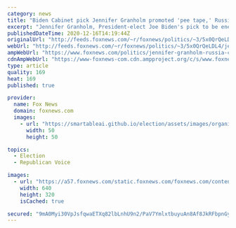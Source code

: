 ```yaml
---
category: news
title: "Biden Cabinet pick Jennifer Granholm promoted 'pee tape,' Russian collusion claims"
excerpt: "Jennifer Granholm, President-elect Joe Biden's pick to be energy secretary, heavily promoted claims that President Trump's campaign colluded with Russia to win the 2016 election, even mentioning an unsubstantiated \"pee tape.\""
publishedDateTime: 2020-12-16T14:19:44Z
originalUrl: "http://feeds.foxnews.com/~r/foxnews/politics/~3/5x0QrQeLDL4/jennifer-granholm-russia-collusion-narrative-biden-energy-secretary"
webUrl: "http://feeds.foxnews.com/~r/foxnews/politics/~3/5x0QrQeLDL4/jennifer-granholm-russia-collusion-narrative-biden-energy-secretary"
ampWebUrl: "https://www.foxnews.com/politics/jennifer-granholm-russia-collusion-narrative-biden-energy-secretary.amp"
cdnAmpWebUrl: "https://www-foxnews-com.cdn.ampproject.org/c/s/www.foxnews.com/politics/jennifer-granholm-russia-collusion-narrative-biden-energy-secretary.amp"
type: article
quality: 169
heat: 169
published: true

provider:
  name: Fox News
  domain: foxnews.com
  images:
    - url: "https://smartableai.github.io/election/assets/images/organizations/foxnews.com-50x50.jpg"
      width: 50
      height: 50

topics:
  - Election
  - Republican Voice

images:
  - url: "https://a57.foxnews.com/static.foxnews.com/foxnews.com/content/uploads/2020/12/640/320/gettyimages-jennifer-Granholm.jpg?ve=1&tl=1"
    width: 640
    height: 320
    isCached: true

secured: "9mA0Myi30VpJsfqwaETXq82lbLnhU9n2/PaV7YmlxtbuyuAn8Af8JkRFbpnGy1puHmVjolZNXgyXpbpW3Dxj4B/PcWOolFtTdfajiFmMOgUhF51WJcRcJWPRhdNrd1BN7v2/I4/7D6ZcN76m787xfU5pM15STqyE/732JkwaiLIzT5E7wzolUazeUdYQ+EtBz5/39XtEwmtY3r5xGWjpfBvMiZYySbI87wIgmYxitAAeCYXaIvYoBkEBQ1/iuzujpXcGWqYQ2rJ9XXMBtHzyWf3uN8SZvGLXgGAHy4J5/wfRgpnqbn4g9yblSZhvWusTIXXyrPV+306erlSQMyJe4z9WFKV1x2vIKbDWl1okIkI=;jGfvILmz8UR+m9AQPoQgfQ=="
---
```


